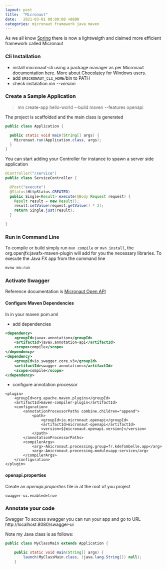 ```yaml
---
layout: post
title:  "Micronaut"
date:   2021-03-01 00:00:00 +0800
categories: micronaut framework java maven
---
```

As we all know [Spring][spring] there is now a lightweigth and claimed more efficient framework called Micronaut

### Cli Installation
- install micronaut-cli using a package manager as per Micronaut documentation [here](https://micronaut-projects.github.io/micronaut-starter/latest/guide/index.html#installChocolatey). More about [Chocolatey][chocolatey] for Windows users.
- add `$MICRONAUT_CLI_HOME`/bin to PATH
- check instalation *mn --version*

### Create a Sample Application
> mn create-app hello-world --build maven --features openapi

The project is scaffolded and the main class is generated
```java
public class Application {

  public static void main(String[] args) {
    Micronaut.run(Application.class, args);
  }
}
```

You can start adding your Controller for instance to spawn a server side application
```java
@Controller("/service")
public class ServiceController {

  @Post("execute")
  @Status(HttpStatus.CREATED)
  public Single<Result> execute(@Body Request request) {
    Result result = new Result();
    result.setValue(request.getValue() * 2);
    return Single.just(result);
  }

}
```

### Run in Command Line
To compile or build simply run `mvn compile` or `mvn install`, the org.openjfx:javafx-maven-plugin will add for you the necessary libraries.
To execute the Java FX app from the command line
```bash
mvnw mn:run
```

### Activate Swagger
Reference documentation is [Micronaut Open API][micronaut-openapi]

#### Configure Maven Dependencies

In in your maven pom.xml 
- add dependencies

```xml        
<dependency>
	<groupId>javax.annotation</groupId>
	<artifactId>javax.annotation-api</artifactId>
	<scope>compile</scope>
</dependency>
<dependency>
	<groupId>io.swagger.core.v3</groupId>
	<artifactId>swagger-annotations</artifactId>
	<scope>compile</scope>
</dependency>
```

- configure annotation processor

```
<plugin>
	<groupId>org.apache.maven.plugins</groupId>
	<artifactId>maven-compiler-plugin</artifactId>
	<configuration>
		<annotationProcessorPaths combine.children="append">
			<path>
				<groupId>io.micronaut.openapi</groupId>
				<artifactId>micronaut-openapi</artifactId>
				<version>${micronaut.openapi.version}</version>
			</path>
		</annotationProcessorPaths>
		<compilerArgs>
			<arg>-Amicronaut.processing.group=fr.kdefombelle.app</arg>
			<arg>-Amicronaut.processing.module=app-service</arg>
		</compilerArgs>
	</configuration>
</plugin>
```

#### openapi.properties
Create an *openapi.properties* file in at the root of you project
```
swagger-ui.enabled=true
```

### Annotate your code

Swagger
To access swagger you can run your app and go to URL http://localhost:8080/swagger-ui 


Note my Java class is as follows:
```java
public class MyClassMain extends Application {

    public static void main(String[] args) {
        launch(MyClassMain.class, (java.lang.String[]) null);
    }
```


[spring]: <https://spring.io/>
[chocolatey]: <https://chocolatey.org/>
[micronaut-openapi]: <https://micronaut-projects.github.io/micronaut-openapi/latest/guide/index.html/>
